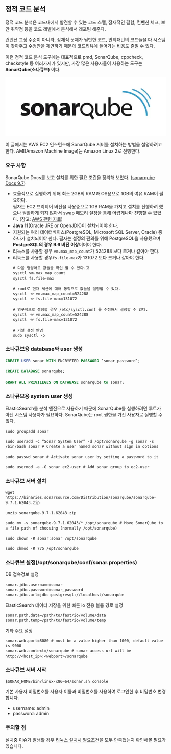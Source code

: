## 정적 코드 분석
정적 코드 분석은 코드내에서 발견할 수 있는 코드 스멜, 잠재적인 결함, 컨벤션 체크, 보안 취약점 등을 코드 레벨에서 분석해서 레포팅 해준다.  

컨벤션 교정 수준이 아니라, 잠재적 문제가 될만한 코드, 안티패턴의 코드들을 다 시스템이 찾아주고 수정안을 제안하기 때문에 코드리뷰에 들어가는 비용도 줄일 수 있다.  

이런 정적 코드 분석 도구에는 대표적으로 pmd, SonarQube, cppcheck, checkstyle 등 여러가지가 있지만, 가장 많은 사용자들이 사용하는 도구는 **SonarQube(소나큐브)** 이다.  

![출처: sonarqube.org](./images/1.png)

이 글에서는 AWS EC2 인스턴스에 SonarQube 서버를 설치하는 방법을 설명하려고 한다. AMI(Amazon Machine Image)는 Amazon Linux 2로 진행한다.  

### 요구 사항
SonarQube Docs를 보고 설치를 위한 필요 조건을 정리해 보았다. ([sonarqube Docs 9.7](https://docs.sonarqube.org/latest/requirements/prerequisites-and-overview/))
- 효율적으로 실행하기 위해 최소 2GB의 RAM과 OS용으로 1GB의 여유 RAM이 필요하다.  
  필자는 EC2 프리티어 버전을 사용중으로 1GB RAM을 가지고 설치를 진행하려 했으나 원활하게 되지 않아서 swap 메모리 설정을 통해 어렵게나마 진행할 수 있었다. (참고: [AWS 관련 자료](https://aws.amazon.com/ko/premiumsupport/knowledge-center/ec2-memory-swap-file/)) 
- **Java 11**(Oracle JRE or OpenJDK)이 설치되어야 한다.
- 지원되는 여러 데이터베이스(PostgreSQL, Microsoft SQL Server, Oracle) 중 하나가 설치되어야 한다. 필자는 설정의 편의를 위해 PostgreSQL을 사용했으며 **PostgreSQL의 경우 9.6 버전 이상**이어야 한다.
- 리눅스를 사용할 경우 `vm.max_map_count`가 524288 보다 크거나 같아야 한다. 
- 리눅스를 사용할 경우`fs.file-max`가 131072 보다 크거나 같아야 한다.  
  ```shell
  # 다음 명령어로 값들을 확인 할 수 있다.고
  sysctl vm.max_map_count
  sysctl fs.file-max 
  
  # root로 현재 세션에 대해 동적으로 값들을 설정할 수 있다.
  sysctl -w vm.max_map_count=524288
  sysctl -w fs.file-max=131072
  
  # 영구적으로 설정할 경우 /etc/sysctl.conf 를 수정해서 설정할 수 있다.
  sysctl -w vm.max_map_count=524288
  sysctl -w fs.file-max=131072
  
  # 커널 설정 반영  
  sudo sysctl -p 
  ```

### 소나큐브용 database와 user 생성
```sql
CREATE USER sonar WITH ENCRYPTED PASSWORD ‘sonar_password’;
    
CREATE DATABASE sonarqube;
    
GRANT ALL PRIVILEGES ON DATABASE sonarqube to sonar; 
```

### 소나큐브용 system user 생성  
ElasticSearch를 분석 엔진으로 사용하기 때문에 SonarQube를 실행하려면 루트가 아닌 시스템 사용자가 필요하다. SonarQube는 root 권한을 가진 사용자로 실행할 수 없다.  
```shell
sudo groupadd sonar

sudo useradd -c “Sonar System User” -d /opt/sonarqube -g sonar -s /bin/bash sonar # Create a user named sonar without sign in options

sudo passwd sonar # Activate sonar user by setting a password to it

sudo usermod -a -G sonar ec2-user # Add sonar group to ec2-user
```

### 소나큐브 서버 설치 
```shell
wget https://binaries.sonarsource.com/Distribution/sonarqube/sonarqube-9.7.1.62043.zip

unzip sonarqube-9.7.1.62043.zip

sudo mv -v sonarqube-9.7.1.62043/* /opt/sonarqube # Move SonarQube to a file path of choosing (normally /opt/sonarqube)

sudo chown -R sonar:sonar /opt/sonarqube 

sudo chmod -R 775 /opt/sonarqube
```

### 소나큐브 설정(/opt/sonarqube/conf/sonar.properties)
DB 접속정보 설정
```shell
sonar.jdbc.username=sonar
sonar.jdbc.password=sonar_password
sonar.jdbc.url=jdbc:postgresql://localhost/sonarqube
```
ElasticSearch 데이터 저장을 위한 빠른 io 전용 볼륨 경로 설정
```shell
sonar.path.data=/path/to/fast/io/volume/data
sonar.path.temp=/path/to/fast/io/volume/temp
```
기타 주요 설정
```shell
sonar.web.port=8080 # must be a value higher than 1000, default value is 9000
sonar.web.context=/sonarqube # sonar access url will be http://<host_ip>:<webport>/sonarqube
```

### 소나큐브 서버 시작
```shell
$SONAR_HOME/bin/linux-x86–64/sonar.sh console
```
기본 사용자 비밀번호를 사용자 이름과 비밀번호를 사용하여 로그인한 후 비밀번호 변경합니다.
- username: admin
- password: admin

### 주의할 점
설치중 이슈가 발생할 경우 [리눅스 설치시 필요조건](#요구-사항)을 모두 만족했는지 확인해볼 필요가 있습니다. 
